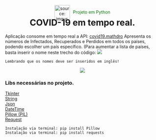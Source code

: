 <div align="center" class="container" style="display:flex; justify-content:center; margin-top:10px">
    <div>
        <img src="https://i.imgur.com/bfGaDmV.png" title="source: imgur.com" height="50px"/>
    </div>    
    <div>
        <p style="padding-left:10px; color:green">Projeto em Python</p>
    </div>
</div>
<h1 align="center" style="margin-top:-10px">COVID-19 em tempo real.</h1>

<p>
    Aplicação consome em tempo real a API: 
    <a href="https://covid19.mathdro.id/api/countries/Brazil">covid19.mathdro</a> 
    Apresenta os números de Infectados, Recuperados e Perdidos em todos os países, podendo escolher 
    um país específico. (Para aumentar a lista de países, basta inserir o nome 
    neste trecho do código:  
<img src="https://i.imgur.com/JXqbXXS.jpg"/>

    Lembrando que os nomes deve ser inseridos em inglês!
</p>

<div align="center">
    <img src="https://user-images.githubusercontent.com/52077278/198378838-2327f903-3239-4954-9404-1158f3b30422.gif">
</div>

<div>
<h3>Libs necessárias no projeto.</h3>
<p>
<a href="https://docs.python.org/3/library/tkinter.html">Tkinter</a><br>
<a href="https://docs.python.org/3/library/string.html">String</a><br>  
<a href="https://docs.python.org/3/library/json.html">Json</a><br>  
<a href="https://docs.python.org/3/library/datetime.html?highlight=datetime#module-datetime">DateTime</a><br>
<a href="https://pypi.org/project/Pillow/">Pillow (PIL)</a><br>
<a href="https://pypi.org/project/requests/">Request</a>  
    
    Instalação via terminal: pip install Pillow 
    Instalação via terminal: pip install requests
</p>
</div>
